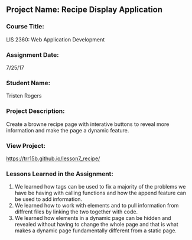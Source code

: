 ## Project Name:  Recipe Display Application

### Course Title:
LIS 2360:  Web Application Development

### Assignment Date:  
7/25/17

### Student Name:  
Tristen Rogers

### Project Description:
Create a browne recipe page with interative buttons to reveal more information and make the page a dynamic feature.

### View Project:
https://trr15b.github.io/lesson7_recipe/

### Lessons Learned in the Assignment:
1. We learned how tags can be used to fix a majority of the problems we have be having with calling functions and how the append feature can be used to add information.
2. We learned how to work with elements and to pull information from diffrent files by linking the two together with code.
3. We learned how elements in a dynamic page can be hidden and revealed without having to change the whole page and that is what makes a dynamic page fundamentally different from a static page.

